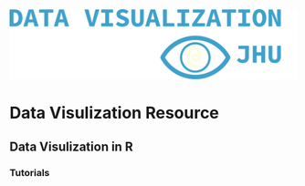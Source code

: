 ![Data Vis Logo](https://raw.githubusercontent.com/jhu-data-services/data-visualization-resources/main/images/datavislogo.png)

# Data Visulization Resource

## Data Visulization in R

### Tutorials


